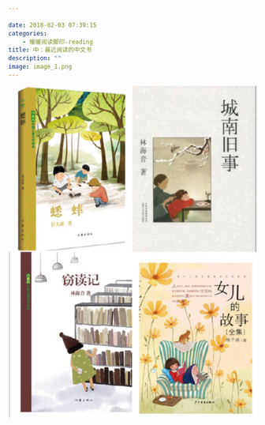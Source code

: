 ```yaml
---

date: 2018-02-03 07:39:15
categories:
    - 暖暖阅读脚印-reading
title: 中：最近阅读的中文书
description: ""
image: image_1.png
---
```


![](image_1.png)